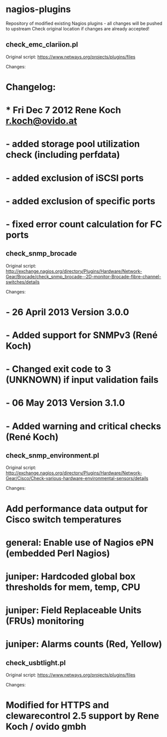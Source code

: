 nagios-plugins
==============

Repository of modified existing Nagios plugins - all changes will be pushed to upstream
Check original location if changes are already accepted!


check_emc_clariion.pl
---------------------
  
Original script: https://www.netways.org/projects/plugins/files

Changes:

 # Changelog:    
 # * Fri Dec 7 2012 Rene Koch <r.koch@ovido.at>    
 # - added storage pool utilization check (including perfdata)    
 # - added exclusion of iSCSI ports    
 # - added exclusion of specific ports    
 # - fixed error count calculation for FC ports    


check_snmp_brocade
------------------
 
Original script: http://exchange.nagios.org/directory/Plugins/Hardware/Network-Gear/Brocade/check_snmp_brocade--2D-monitor-Brocade-fibre-channel-switches/details

Changes:
 
 # - 26 April 2013 Version 3.0.0    
 #    - Added support for SNMPv3 (René Koch)    
 #    - Changed exit code to 3 (UNKNOWN) if input validation fails    
 #    
 # - 06 May 2013 Version 3.1.0   
 #    - Added warning and critical checks (René Koch)


check_snmp_environment.pl
-------------------------
  
Original script: http://exchange.nagios.org/directory/Plugins/Hardware/Network-Gear/Cisco/Check-various-hardware-environmental-sensors/details


Changes:

 # Add performance data output for Cisco switch temperatures    
 # general: Enable use of Nagios ePN (embedded Perl Nagios)    
 # juniper: Hardcoded global box thresholds for mem, temp, CPU    
 # juniper: Field Replaceable Units (FRUs) monitoring    
 # juniper: Alarms counts (Red, Yellow)    


check_usbtlight.pl
------------------
  
Original script: https://www.netways.org/projects/plugins/files

Changes:

 # Modified for HTTPS and clewarecontrol 2.5 support by Rene Koch / ovido gmbh    

